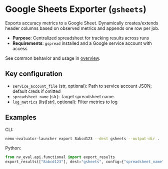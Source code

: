 # Google Sheets Exporter (`gsheets`)

Exports accuracy metrics to a Google Sheet. Dynamically creates/extends header columns based on observed metrics and appends one row per job.

- **Purpose**: Centralized spreadsheet for tracking results across runs
- **Requirements**: `gspread` installed and a Google service account with access

See common behavior and usage in [overview](overview.md).

## Key configuration
- `service_account_file` (str, optional): Path to service account JSON; default creds if omitted
- `spreadsheet_name` (str): Target spreadsheet name.
- `log_metrics` (list[str], optional): Filter metrics to log

## Examples

CLI:
```bash
nemo-evaluator-launcher export 8abcd123 --dest gsheets --output-dir .
```

Python:
```python
from nv_eval.api.functional import export_results
export_results(["8abcd123"], dest="gsheets", config={"spreadsheet_name": "Nemo Evaluator Launcher Results"})
```
